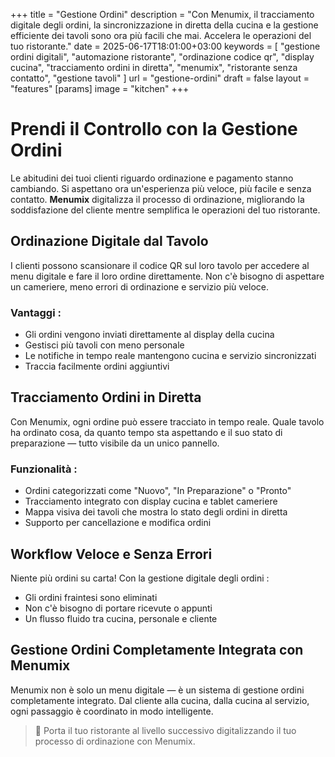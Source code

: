 +++
title = "Gestione Ordini"
description = "Con Menumix, il tracciamento digitale degli ordini, la sincronizzazione in diretta della cucina e la gestione efficiente dei tavoli sono ora più facili che mai. Accelera le operazioni del tuo ristorante."
date = 2025-06-17T18:01:00+03:00
keywords = [
  "gestione ordini digitali",
  "automazione ristorante",
  "ordinazione codice qr",
  "display cucina",
  "tracciamento ordini in diretta",
  "menumix",
  "ristorante senza contatto",
  "gestione tavoli"
]
url = "gestione-ordini"
draft = false
layout = "features"
[params]
  image = "kitchen"
+++

# Prendi il Controllo con la Gestione Ordini

Le abitudini dei tuoi clienti riguardo ordinazione e pagamento stanno cambiando. Si aspettano ora un'esperienza più veloce, più facile e senza contatto. **Menumix** digitalizza il processo di ordinazione, migliorando la soddisfazione del cliente mentre semplifica le operazioni del tuo ristorante.

## Ordinazione Digitale dal Tavolo

I clienti possono scansionare il codice QR sul loro tavolo per accedere al menu digitale e fare il loro ordine direttamente. Non c'è bisogno di aspettare un cameriere, meno errori di ordinazione e servizio più veloce.

### Vantaggi :
- Gli ordini vengono inviati direttamente al display della cucina  
- Gestisci più tavoli con meno personale  
- Le notifiche in tempo reale mantengono cucina e servizio sincronizzati  
- Traccia facilmente ordini aggiuntivi

## Tracciamento Ordini in Diretta

Con Menumix, ogni ordine può essere tracciato in tempo reale. Quale tavolo ha ordinato cosa, da quanto tempo sta aspettando e il suo stato di preparazione — tutto visibile da un unico pannello.

### Funzionalità :
- Ordini categorizzati come "Nuovo", "In Preparazione" o "Pronto"  
- Tracciamento integrato con display cucina e tablet cameriere  
- Mappa visiva dei tavoli che mostra lo stato degli ordini in diretta  
- Supporto per cancellazione e modifica ordini

## Workflow Veloce e Senza Errori

Niente più ordini su carta! Con la gestione digitale degli ordini :
- Gli ordini fraintesi sono eliminati  
- Non c'è bisogno di portare ricevute o appunti  
- Un flusso fluido tra cucina, personale e cliente

## Gestione Ordini Completamente Integrata con Menumix

Menumix non è solo un menu digitale — è un sistema di gestione ordini completamente integrato. Dal cliente alla cucina, dalla cucina al servizio, ogni passaggio è coordinato in modo intelligente.

> 🚀 Porta il tuo ristorante al livello successivo digitalizzando il tuo processo di ordinazione con Menumix.

